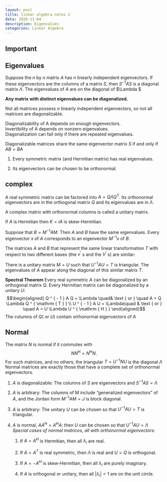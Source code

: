 ```yaml
---
layout: post
title: linear algebra notes 2
data: 2020-11-04
description: Eigenvalues
categories: Linear Algebra 
---
```


## Important

## Eigenvalues

Suppose the $n$ by $n$ matrix $A$ has $n$ linearly independent
eigenvectors. If these eigenvectors are the columns of a matrix $S ,$
then $S ^ { - 1 } A S$ is a diagonal matrix $\Lambda .$ The eigenvalues
of $A$ are on the diagonal of $\Lambda $

**Any matrix with distinct eigenvalues can be diagonalized.**

Not all matrices possess $n$ linearly independent eigenvectors, so not
all matrices are diagonalizable.

Diagonalizability of A depends on enough eigenvectors.\
Invertibility of A depends on nonzero eigenvalues.\
Diagonalization can fail only if there are repeated eigenvalues.

Diagonalizable matrices share the same eigenvector matrix $S$ if and
only if $A B = B A$

1. Every symmetric matrix (and Hermitian matrix) has real eigenvalues.

2. Its eigenvectors can be chosen to be orthonormal.

## complex

A real symmetric matrix can be factored into
$A = Q \Lambda Q ^ { \mathrm { T } } .$ Its orthonormal eigenvectors are
in the orthogonal matrix $Q$ and its eigenvalues are in $\Lambda .$

A complex matrix with orthonormal columns is called a unitary matrix.

If $A$ is Hermitian then $K = i A$ is skew-Hermitian.

Suppose that $B = M ^ { - 1 } A M .$ Then $A$ and $B$ have the same
eigenvalues. Every eigenvector $x$ of $A$ corresponds to an eigenvector
$M ^ { - 1 } x$ of $B .$

The matrices $A$ and $B$ that represent the same linear transformation
$T$ with respect to two different bases (the $v ^ { \prime }$ s and the
$V ^ { \prime }$ s) are similar:

There is a unitary matrix $M = U$ such that $U ^ { - 1 } A U = T$ is
triangular. The eigenvalues of $A$ appear along the diagonal of this
similar matrix $T .$

**Spectral Theorem** Every real symmetric $A$ can be diagonalized by an
orthogonal matrix $Q .$ Every Hermitian matrix can be diagonalized by a
unitary $U :$
$$\begin{aligned} Q ^ { - 1 } A Q = \Lambda \quad& \text { or } \quad A = Q \Lambda Q ^ { \mathrm { T } } \\ U ^ { - 1 } A U = \Lambda\quad & \text { or } \quad A = U \Lambda U ^ { \mathrm { H } } \end{aligned}$$
The columns of $Q ($ or $U )$ contain orthonormal eigenvectors of $A$

## Normal

The matrix $N$ is normal if it commutes with
$$N N ^ { \mathrm { H } } = N ^ { \mathrm { H } } N .$$
 For such matrices, and no others, the triangular $T = U ^ { - 1 } N U$ is the
diagonal $\Lambda$ Normal matrices are exactly those that have a
complete set of orthonormal eigenvectors.

1. $A$ is diagonalizable: The columns of $S$ are eigenvectors and
    $S ^ { - 1 } A S = \Lambda$

2. $A$ is arbitrary: The columns of M include “generalized
    eigenvectors” of $A ,$ and the Jordan form $M ^ { - 1 } A M = J$ is
    block diagonal.

3. $A$ is arbitrary: The unitary $U$ can be chosen so that
    $U ^ { - 1 } A U = T$ is triangular.

4. $A$ is normal, $A A ^ { \mathrm { H } } = A ^ { \mathrm { H } } A :$
    then $U$ can be chosen so that $U ^ { - 1 } A U = \Lambda$ *Special
    cases of normal matrices, all with orthonormal eigenvectors:*

    1. If $A = A ^ { H }$ is Hermitian, then all $\lambda _ { i }$ are
        real.

    2. If $A = A ^ { T }$ is real symmetric, then $\Lambda$ is real and
        $U = Q$ is orthogonal.

    3. If $A = - A ^ { H }$ is skew-Hermitian, then all
        $\lambda _ { i }$ are purely imaginary.

    4. If $A$ is orthogonal or unitary, then all
        $\left| \lambda _ { i } \right| = 1$ are on the unit circle.
